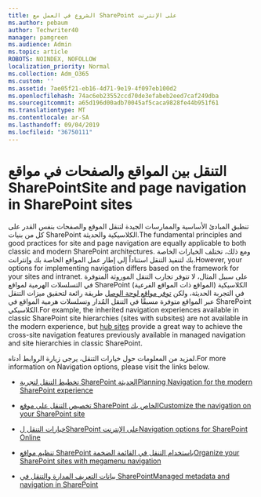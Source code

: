 ```yaml
---
title: الشروع في العمل مع SharePoint على الإنترنت
ms.author: pebaum
author: Techwriter40
manager: pamgreen
ms.audience: Admin
ms.topic: article
ROBOTS: NOINDEX, NOFOLLOW
localization_priority: Normal
ms.collection: Adm_O365
ms.custom: ''
ms.assetid: 7ae05f21-eb16-4d71-9e19-4f097eb100d2
ms.openlocfilehash: 74ac6eb23552ccd70de3efabeb2eed7caf249dba
ms.sourcegitcommit: a65d196d00adb70045af5caca9828fe44b951f61
ms.translationtype: MT
ms.contentlocale: ar-SA
ms.lasthandoff: 09/04/2019
ms.locfileid: "36750111"
---
```

# <a name="site-and-page-navigation-in-sharepoint-sites"></a><span data-ttu-id="6f613-102">التنقل بين المواقع والصفحات في مواقع SharePoint</span><span class="sxs-lookup"><span data-stu-id="6f613-102">Site and page navigation in SharePoint sites</span></span>

<span data-ttu-id="6f613-103">تنطبق المبادئ الأساسية والممارسات الجيدة لتنقل الموقع والصفحات بنفس القدر على كل من بنيات SharePoint الكلاسيكية والحديثة.</span><span class="sxs-lookup"><span data-stu-id="6f613-103">The fundamental principles and good practices for site and page navigation are equally applicable to both classic and modern SharePoint architectures.</span></span> <span data-ttu-id="6f613-104">ومع ذلك، تختلف الخيارات الخاصة بك لتنفيذ التنقل استناداً إلى إطار عمل المواقع الخاصة بك وإنترانت.</span><span class="sxs-lookup"><span data-stu-id="6f613-104">However, your options for implementing navigation differs based on the framework for your sites and intranet.</span></span> <span data-ttu-id="6f613-105">على سبيل المثال، لا تتوفر تجارب التنقل الموروثة المتوفرة في التسلسلات الهرمية لمواقع SharePoint الكلاسيكية (المواقع ذات المواقع الفرعية) في التجربة الحديثة، ولكن [توفر مواقع لوحة الوصل](https://support.office.com/article/fe26ae84-14b7-45b6-a6d1-948b3966427f) طريقة رائعة لتحقيق ميزات التنقل عبر المواقع متوفرة مسبقًا في التنقل المُدار وتسلسلات هرمية المواقع في SharePoint الكلاسيكي.</span><span class="sxs-lookup"><span data-stu-id="6f613-105">For example, the inherited navigation experiences available in classic SharePoint site hierarchies (sites with subsites) are not available in the modern experience, but [hub sites](https://support.office.com/article/fe26ae84-14b7-45b6-a6d1-948b3966427f) provide a great way to achieve the cross-site navigation features previously available in managed navigation and site hierarchies in classic SharePoint.</span></span>

 <span data-ttu-id="6f613-106">لمزيد من المعلومات حول خيارات التنقل، يرجى زيارة الروابط أدناه.</span><span class="sxs-lookup"><span data-stu-id="6f613-106">For more information on Navigation options, please visit the links below.</span></span>

 - [<span data-ttu-id="6f613-107">تخطيط التنقل لتجربة SharePoint الحديثة</span><span class="sxs-lookup"><span data-stu-id="6f613-107">Planning Navigation for the modern SharePoint experience</span></span>](https://docs.microsoft.com/sharepoint/plan-navigation-modern-experience)

- [<span data-ttu-id="6f613-108">تخصيص التنقل على موقع SharePoint الخاص بك</span><span class="sxs-lookup"><span data-stu-id="6f613-108">Customize the navigation on your SharePoint site</span></span>](https://support.office.com/article/customize-the-navigation-on-your-sharepoint-site-3cd61ae7-a9ed-4e1e-bf6d-4655f0bf25ca)

- [<span data-ttu-id="6f613-109">خيارات التنقل لSharePoint على الإنترنت</span><span class="sxs-lookup"><span data-stu-id="6f613-109">Navigation options for SharePoint Online</span></span>](https://docs.microsoft.com/office365/enterprise/navigation-options-for-sharepoint-online)
 
- [<span data-ttu-id="6f613-110">تنظيم مواقع SharePoint باستخدام التنقل في القائمة الضخمة</span><span class="sxs-lookup"><span data-stu-id="6f613-110">Organize your SharePoint sites with megamenu navigation</span></span>](https://techcommunity.microsoft.com/t5/Microsoft-SharePoint-Blog/Organize-your-SharePoint-sites-with-megamenu-navigation-and-new/ba-p/328068)

- [<span data-ttu-id="6f613-111">بيانات التعريف المدارة والتنقل في SharePoint</span><span class="sxs-lookup"><span data-stu-id="6f613-111">Managed metadata and navigation in SharePoint</span></span>](https://docs.microsoft.com/sharepoint/dev/general-development/managed-metadata-and-navigation-in-sharepoint)


